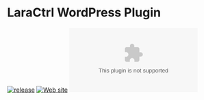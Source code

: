 # LaraCtrl WordPress Plugin
[![release](https://img.shields.io/github/release/laractrl/wp-plugin)](https://github.com/laractrl/wp-plugin/releases)
[![Web site](https://img.shields.io/badge/website-laractrl.com-brightgreen)](https://laractrl.com)
[![Web site Status](https://img.shields.io/website-up-down-green-red/http/laractrl.com)](https://laractrl.com)
